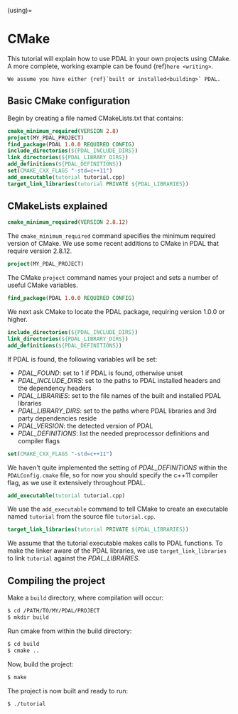 (using)=

# CMake

This tutorial will explain how to use PDAL in your own projects using CMake. A
more complete, working example can be found {ref}`here <writing>`.

```{note}
We assume you have either {ref}`built or installed<building>` PDAL.
```

## Basic CMake configuration

Begin by creating a file named CMakeLists.txt that contains:

```cmake
cmake_minimum_required(VERSION 2.8)
project(MY_PDAL_PROJECT)
find_package(PDAL 1.0.0 REQUIRED CONFIG)
include_directories(${PDAL_INCLUDE_DIRS})
link_directories(${PDAL_LIBRARY_DIRS})
add_definitions(${PDAL_DEFINITIONS})
set(CMAKE_CXX_FLAGS "-std=c++11")
add_executable(tutorial tutorial.cpp)
target_link_libraries(tutorial PRIVATE ${PDAL_LIBRARIES})
```

## CMakeLists explained

```cmake
cmake_minimum_required(VERSION 2.8.12)
```

The `cmake_minimum_required` command specifies the minimum required version of
CMake. We use some recent additions to CMake in PDAL that require version
2.8.12.

```cmake
project(MY_PDAL_PROJECT)
```

The CMake `project` command names your project and sets a number of useful
CMake variables.

```cmake
find_package(PDAL 1.0.0 REQUIRED CONFIG)
```

We next ask CMake to locate the PDAL package, requiring version 1.0.0 or higher.

```cmake
include_directories(${PDAL_INCLUDE_DIRS})
link_directories(${PDAL_LIBRARY_DIRS})
add_definitions(${PDAL_DEFINITIONS})
```

If PDAL is found, the following variables will be set:

- *PDAL_FOUND*: set to 1 if PDAL is found, otherwise unset
- *PDAL_INCLUDE_DIRS*: set to the paths to PDAL installed headers and the dependency headers
- *PDAL_LIBRARIES*: set to the file names of the built and installed PDAL libraries
- *PDAL_LIBRARY_DIRS*: set to the paths where PDAL libraries and 3rd party dependencies reside
- *PDAL_VERSION*: the detected version of PDAL
- *PDAL_DEFINITIONS*: list the needed preprocessor definitions and compiler flags

```cmake
set(CMAKE_CXX_FLAGS "-std=c++11")
```

We haven't quite implemented the setting of *PDAL_DEFINITIONS* within the
`PDALConfig.cmake` file, so for now you should specify the c++11 compiler flag,
as we use it extensively throughout PDAL.

```cmake
add_executable(tutorial tutorial.cpp)
```

We use the `add_executable` command to tell CMake to create an executable named
`tutorial` from the source file `tutorial.cpp`.

```cmake
target_link_libraries(tutorial PRIVATE ${PDAL_LIBRARIES})
```

We assume that the tutorial executable makes calls to PDAL functions. To make
the linker aware of the PDAL libraries, we use `target_link_libraries` to link
`tutorial` against the *PDAL_LIBRARIES*.

## Compiling the project

Make a `build` directory, where compilation will occur:

```bash
$ cd /PATH/TO/MY/PDAL/PROJECT
$ mkdir build
```

Run cmake from within the build directory:

```bash
$ cd build
$ cmake ..
```

Now, build the project:

```bash
$ make
```

The project is now built and ready to run:

```bash
$ ./tutorial
```
